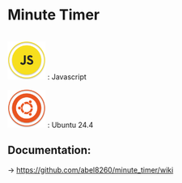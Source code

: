 # Minute Timer<br/>
<br/>
<img width="75px" src="https://github.com/Pedro-Murilo/icons-for-readme/blob/main/.github/js-icon.svg" alt="Javascript Icon" /> : Javascript<br/>
<br/>
<img width="75px" src="https://github.com/Pedro-Murilo/icons-for-readme/blob/main/.github/ubuntu-icon.svg" alt="Ubuntu Icon" /> : Ubuntu 24.4<br/>

## Documentation:
-> https://github.com/abel8260/minute_timer/wiki
